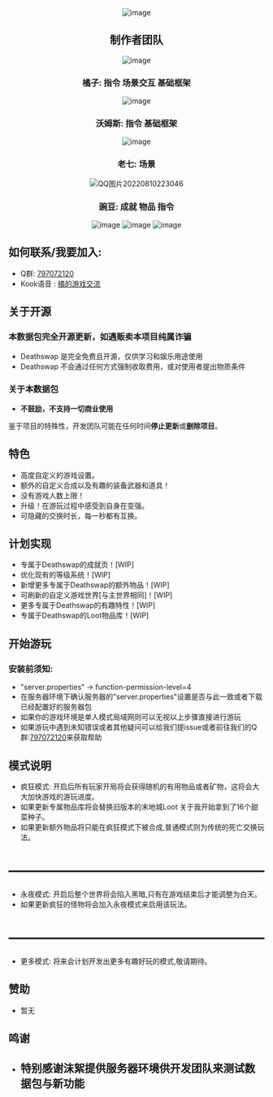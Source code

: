 <div align="center">

![image](https://user-images.githubusercontent.com/77895787/184292456-710eb68a-3e4e-49a0-8708-bd0edb7363d3.png)
## **制作者团队**
![image](https://user-images.githubusercontent.com/77895787/183927473-f52bdf04-668d-403e-b673-146280170dc1.png) 
### 橘子:  指令 场景交互 基础框架
![image](https://user-images.githubusercontent.com/77895787/183928581-efd48ef2-33d1-446d-958d-1ae2d48d6252.png)
### 沃姆斯:  指令 基础框架
![image](https://user-images.githubusercontent.com/77895787/183928819-ee068024-4685-417d-ae77-883b0e24f9c7.png)
### 老七:  场景
![QQ图片20220810223046](https://user-images.githubusercontent.com/77895787/183929411-7d113e8f-9681-4e72-bfdf-92167c57d4c5.png)
### 豌豆:  成就 物品 指令
![image](https://img.shields.io/badge/Build-Success-success)
![image](https://img.shields.io/badge/DeathSwap-DataPack-informational)
![image](https://img.shields.io/badge/%E5%B0%8F%E6%B8%B8%E6%88%8F%E6%95%B0%E6%8D%AE%E5%8C%85-%E5%9B%BD%E5%88%9B-red)


<div align="left">

## 如何联系/我要加入:
- Q群: [797072120](https://jq.qq.com/?_wv=1027&k=NcYvCvkW)
- Kook语音 : [橘的游戏交流](https://kaihei.co/cCYknS)

## 关于开源
### 本数据包完全开源更新，如遇贩卖本项目纯属诈骗

- Deathswap 是完全免费且开源，仅供学习和娱乐用途使用
- Deathswap 不会通过任何方式强制收取费用，或对使用者提出物质条件

### 关于本数据包

- **不鼓励，不支持一切商业使用**

鉴于项目的特殊性，开发团队可能在任何时间**停止更新**或**删除项目**。


## 特色
- 高度自定义的游戏设置。
- 额外的自定义合成以及有趣的装备武器和道具！
- 没有游戏人数上限！
- 升级！在游玩过程中感受到自身在变强。
- 可隐藏的交换时长，每一秒都有互换。

## 计划实现
- 专属于Deathswap的成就页！[WIP]
- 优化现有的等级系统！[WIP]
- 新增更多专属于Deathswap的额外物品！[WIP]
- 可刷新的自定义游戏世界[与主世界相同]！[WIP]
- 更多专属于Deathswap的有趣特性！[WIP]
- 专属于Deathswap的Loot物品库！[WIP]

## 开始游玩

### **安装前须知**:
- "server.properties" -> function-permission-level=4
- 在服务器环境下确认服务器的"server.properties"设置是否与此一致或者下载已经配置好的服务器包
- 如果你的游戏环境是单人模式局域网则可以无视以上步骤直接进行游玩
- 如果游玩中遇到未知错误或者其他疑问可以给我们提issue或者前往我们的Q群:[797072120](https://jq.qq.com/?_wv=1027&k=NcYvCvkW)来获取帮助

## 模式说明
- 疯狂模式: 开启后所有玩家开局将会获得随机的有用物品或者矿物，这将会大大加快游戏的游玩进度。
- 如果更新专属物品库将会替换旧版本的末地城Loot 关于我开始拿到了16个甜菜种子。
- 如果更新额外物品将只能在疯狂模式下被合成,普通模式则为传统的死亡交换玩法。
# ——————————————————
- 永夜模式: 开启后整个世界将会陷入黑暗,只有在游戏结束后才能调整为白天。
- 如果更新疯狂的怪物将会加入永夜模式来启用该玩法。
# ——————————————————
- 更多模式: 将来会计划开发出更多有趣好玩的模式,敬请期待。



## 赞助
- 暂无


## 鸣谢
- ## 特别感谢沫絮提供服务器环境供开发团队来测试数据包与新功能

